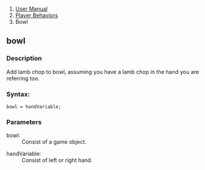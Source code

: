 <ol class="breadcrumb">
  <li><a href="#/docs/contents">User Manual</a></li>
  <li><a href="#/docs/player">Player Behaviors</a></li>
<li class="active">Bowl</li>
</ol>

## bowl

### Description

Add lamb chop to bowl, assuming you have a lamb chop in the hand you are referring too.

### Syntax:

	bowl = handVariable;

### Parameters

<dl>
  <dt>bowl:</dt>
  <dd>Consist of a game object.</dd>
</dl>

<dl>
  <dt>handVariable:</dt>
  <dd>Consist of left or right hand.</dd>
</dl>